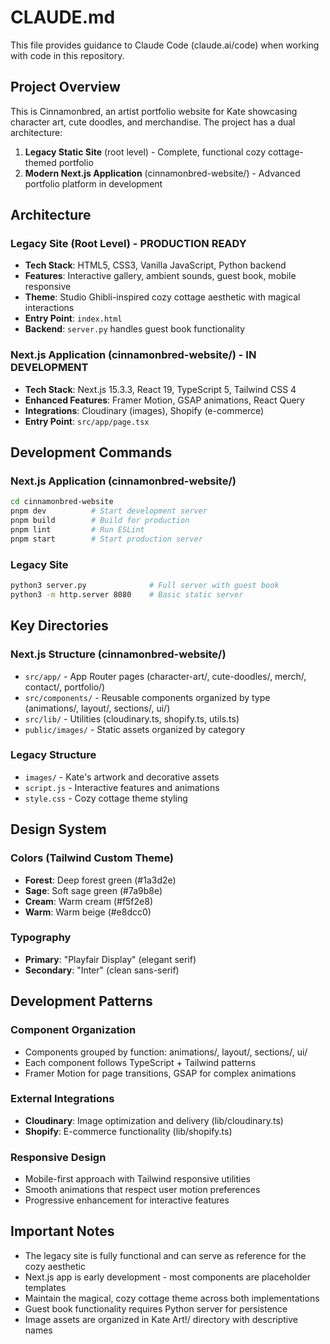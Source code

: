 # CLAUDE.md

This file provides guidance to Claude Code (claude.ai/code) when working with code in this repository.

## Project Overview

This is Cinnamonbred, an artist portfolio website for Kate showcasing character art, cute doodles, and merchandise. The project has a dual architecture:

1. **Legacy Static Site** (root level) - Complete, functional cozy cottage-themed portfolio
2. **Modern Next.js Application** (cinnamonbred-website/) - Advanced portfolio platform in development

## Architecture

### Legacy Site (Root Level) - PRODUCTION READY
- **Tech Stack**: HTML5, CSS3, Vanilla JavaScript, Python backend
- **Features**: Interactive gallery, ambient sounds, guest book, mobile responsive
- **Theme**: Studio Ghibli-inspired cozy cottage aesthetic with magical interactions
- **Entry Point**: `index.html`
- **Backend**: `server.py` handles guest book functionality

### Next.js Application (cinnamonbred-website/) - IN DEVELOPMENT  
- **Tech Stack**: Next.js 15.3.3, React 19, TypeScript 5, Tailwind CSS 4
- **Enhanced Features**: Framer Motion, GSAP animations, React Query
- **Integrations**: Cloudinary (images), Shopify (e-commerce) 
- **Entry Point**: `src/app/page.tsx`

## Development Commands

### Next.js Application (cinnamonbred-website/)
```bash
cd cinnamonbred-website
pnpm dev          # Start development server
pnpm build        # Build for production  
pnpm lint         # Run ESLint
pnpm start        # Start production server
```

### Legacy Site
```bash
python3 server.py              # Full server with guest book
python3 -m http.server 8080    # Basic static server
```

## Key Directories

### Next.js Structure (cinnamonbred-website/)
- `src/app/` - App Router pages (character-art/, cute-doodles/, merch/, contact/, portfolio/)
- `src/components/` - Reusable components organized by type (animations/, layout/, sections/, ui/)
- `src/lib/` - Utilities (cloudinary.ts, shopify.ts, utils.ts)
- `public/images/` - Static assets organized by category

### Legacy Structure
- `images/` - Kate's artwork and decorative assets
- `script.js` - Interactive features and animations
- `style.css` - Cozy cottage theme styling

## Design System

### Colors (Tailwind Custom Theme)
- **Forest**: Deep forest green (#1a3d2e)
- **Sage**: Soft sage green (#7a9b8e) 
- **Cream**: Warm cream (#f5f2e8)
- **Warm**: Warm beige (#e8dcc0)

### Typography
- **Primary**: "Playfair Display" (elegant serif)
- **Secondary**: "Inter" (clean sans-serif)

## Development Patterns

### Component Organization
- Components grouped by function: animations/, layout/, sections/, ui/
- Each component follows TypeScript + Tailwind patterns
- Framer Motion for page transitions, GSAP for complex animations

### External Integrations
- **Cloudinary**: Image optimization and delivery (lib/cloudinary.ts)
- **Shopify**: E-commerce functionality (lib/shopify.ts)

### Responsive Design
- Mobile-first approach with Tailwind responsive utilities
- Smooth animations that respect user motion preferences
- Progressive enhancement for interactive features

## Important Notes

- The legacy site is fully functional and can serve as reference for the cozy aesthetic
- Next.js app is early development - most components are placeholder templates
- Maintain the magical, cozy cottage theme across both implementations
- Guest book functionality requires Python server for persistence
- Image assets are organized in Kate Art!/ directory with descriptive names